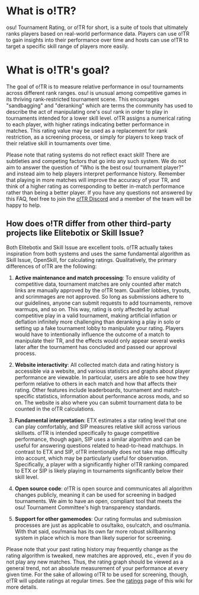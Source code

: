 # What is o!TR?

osu! Tournament Rating, or o!TR for short, is a suite of tools that ultimately ranks players based on real-world performance data. Players can use o!TR to gain insights into their performance over time and hosts can use o!TR to target a specific skill range of players more easily.

# What is o!TR's goal?

The goal of o!TR is to measure relative performance in osu! tournaments across different rank ranges. osu! is unusual among competitive games in its thriving rank-restricted tournament scene. This encourages "sandbagging" and "deranking" which are terms the community has used to describe the act of manipulating one's osu! rank in order to play in tournaments intended for a lower skill level. o!TR assigns a numerical rating to each player, with higher ratings indicating better performance in matches. This rating value may be used as a replacement for rank restriction, as a screening process, or simply for players to keep track of their relative skill in tournaments over time.

Please note that rating systems do not reflect exact skill! There are subtleties and competing factors that go into any such system. We do not aim to answer the question of "Who is the best osu! tournament player?" and instead aim to help players interpret performance history. Remember that playing in more matches will improve the accuracy of your TR, and think of a higher rating as corresponding to better in-match performance rather than being a better player. If you have any questions not answered by this FAQ, feel free to join the [o!TR Discord](https://discord.gg/R53AwX2tJA) and a member of the team will be happy to help.

## How does o!TR differ from other third-party projects like Elitebotix or Skill Issue?

Both Elitebotix and Skill Issue are excellent tools. o!TR actually takes inspiration from both systems and uses the same fundamental algorithm as Skill Issue, OpenSkill, for calculating ratings. Qualitatively, the primary differences of o!TR are the following:

1. **Active maintenance and match processing**: To ensure validity of competitive data, tournament matches are only counted after match links are manually approved by the o!TR team. Qualifier lobbies, tryouts, and scrimmages are not approved. So long as submissions adhere to our guidelines, anyone can submit requests to add tournaments, remove warmups, and so on. This way, rating is only affected by actual competitive play in a valid tournament, making artificial inflation or deflation infinitely more challenging than deranking a play in solo or setting up a fake tournament lobby to manipulate your rating. Players would have to intentionally influence the outcome of a match to manipulate their TR, and the effects would only appear several weeks later after the tournament has concluded and passed our approval process.

2. **Website interactivity**: All collected match data and rating history is accessible via a website, and various statistics and graphs about player performance are viewable. In particular, users are able to see how they perform relative to others in each match and how that affects their rating. Other features include leaderboards, tournament and match-specific statistics, information about performance across mods, and so on. The website is also where you can submit tournament data to be counted in the o!TR calculations.

3. **Fundamental interpretation**: ETX estimates a star rating level that one can play comfortably, and SIP measures relative skill across various skillsets. o!TR is intended specifically to gauge competitive performance, though again, SIP uses a similar algorithm and can be useful for answering questions related to head-to-head matchups. In contrast to ETX and SIP, o!TR intentionally does not take map difficulty into account, which may be particularly useful for observation. Specifically, a player with a significantly higher o!TR ranking compared to ETX or SIP is likely playing in tournaments significantly below their skill level.

4. **Open source code**: o!TR is open source and communicates all algorithm changes publicly, meaning it can be used for screening in badged tournaments. We aim to have an open, compliant tool that meets the osu! Tournament Committee's high transparency standards.

5. **Support for other gamemodes**: Our rating formulas and submission processes are just as applicable to osu!taiko, osu!catch, and osu!mania. With that said, osu!mania has its own far more robust skillbanning system in place which is more than likely superior for screening.

Please note that your past rating history may frequently change as the rating algorithm is tweaked, new matches are approved, etc., even if you do not play any new matches. Thus, the rating graph should be viewed as a general trend, not an absolute measurement of your performance at every given time. For the sake of allowing o!TR to be used for screening, though, o!TR will update ratings at regular times. See the [ratings](/algorithm/ratings/en.md) page of this wiki for more details.